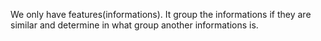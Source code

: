 We only have features(informations). It group the informations if they are similar and determine in what group another informations is.